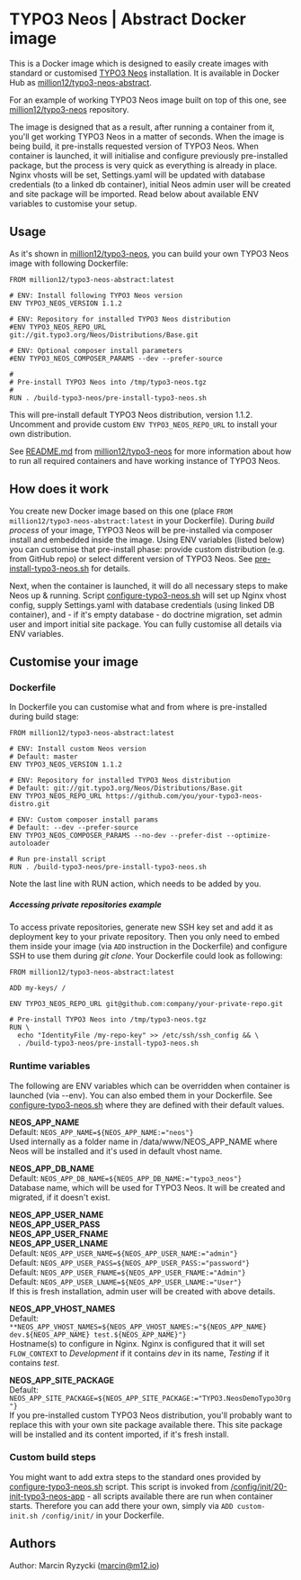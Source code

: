 # TYPO3 Neos | Abstract Docker image

This is a Docker image which is designed to easily create images with standard or customised [TYPO3 Neos](http://neos.typo3.org/) installation. It is available in Docker Hub as [million12/typo3-neos-abstract](https://registry.hub.docker.com/u/million12/typo3-neos-abstract).

For an example of working TYPO3 Neos image built on top of this one, see [million12/typo3-neos](https://registry.hub.docker.com/u/million12/typo3-neos) repository.

The image is designed that as a result, after running a container from it, you'll get working TYPO3 Neos in a matter of seconds. When the image is being build, it pre-installs requested version of TYPO3 Neos. When container is launched, it will initialise and configure previously pre-installed package, but the process is very quick as everything is already in place. Nginx vhosts will be set, Settings.yaml will be updated with database credentials (to a linked db container), initial Neos admin user will be created and site package will be imported. Read below about available ENV variables to customise your setup.

## Usage

As it's shown in [million12/typo3-neos](https://github.com/million12/docker-typo3-neos), you can build your own TYPO3 Neos image with following Dockerfile:

```
FROM million12/typo3-neos-abstract:latest

# ENV: Install following TYPO3 Neos version
ENV TYPO3_NEOS_VERSION 1.1.2

# ENV: Repository for installed TYPO3 Neos distribution 
#ENV TYPO3_NEOS_REPO_URL git://git.typo3.org/Neos/Distributions/Base.git

# ENV: Optional composer install parameters
#ENV TYPO3_NEOS_COMPOSER_PARAMS --dev --prefer-source

#
# Pre-install TYPO3 Neos into /tmp/typo3-neos.tgz
#
RUN . /build-typo3-neos/pre-install-typo3-neos.sh
```

This will pre-install default TYPO3 Neos distribution, version 1.1.2. Uncomment and provide custom `ENV TYPO3_NEOS_REPO_URL` to install your own distribution.

See [README.md](https://github.com/million12/docker-typo3-neos/README.md) from [million12/typo3-neos](https://github.com/million12/docker-typo3-neos) for more information about how to run all required containers and have working instance of TYPO3 Neos.


## How does it work

You create new Docker image based on this one (place `FROM million12/typo3-neos-abstract:latest` in your Dockerfile). During *build process* of your image, TYPO3 Neos will be pre-installed via composer install and embedded inside the image. Using ENV variables (listed below) you can customise that pre-install phase: provide custom distribution (e.g. from GitHub repo) or select different version of TYPO3 Neos. See [pre-install-typo3-neos.sh](container-files/build-typo3-neos/pre-install-typo3-neos.sh) for details. 

Next, when the container is launched, it will do all necessary steps to make Neos up & running. Script [configure-typo3-neos.sh](container-files/build-typo3-neos/configure-typo3-neos.sh) will set up Nginx vhost config, supply Settings.yaml with database credentials (using linked DB container), and - if it's empty database - do doctrine migration, set admin user and import initial site package. You can fully customise all details via ENV variables.  
 
## Customise your image

### Dockerfile

In Dockerfile you can customise what and from where is pre-installed during build stage:   
```
FROM million12/typo3-neos-abstract:latest

# ENV: Install custom Neos version
# Default: master
ENV TYPO3_NEOS_VERSION 1.1.2

# ENV: Repository for installed TYPO3 Neos distribution
# Default: git://git.typo3.org/Neos/Distributions/Base.git
ENV TYPO3_NEOS_REPO_URL https://github.com/you/your-typo3-neos-distro.git

# ENV: Custom composer install params
# Default: --dev --prefer-source
ENV TYPO3_NEOS_COMPOSER_PARAMS --no-dev --prefer-dist --optimize-autoloader

# Run pre-install script
RUN . /build-typo3-neos/pre-install-typo3-neos.sh
```

Note the last line with RUN action, which needs to be added by you.

##### Accessing private repositories example

To access private repositories, generate new SSH key set and add it as deployment key to your private repository. Then you only need to embed them inside your image (via `ADD` instruction in the Dockerfile) and configure SSH to use them during *git clone*. Your Dockerfile could look as following:
 
```
FROM million12/typo3-neos-abstract:latest

ADD my-keys/ /

ENV TYPO3_NEOS_REPO_URL git@github.com:company/your-private-repo.git

# Pre-install TYPO3 Neos into /tmp/typo3-neos.tgz
RUN \
  echo "IdentityFile /my-repo-key" >> /etc/ssh/ssh_config && \
  . /build-typo3-neos/pre-install-typo3-neos.sh
```

### Runtime variables

The following are ENV variables which can be overridden when container is launched (via --env). You can also embed them in your Dockerfile. See [configure-typo3-neos.sh](container-files/build-typo3-neos/configure-typo3-neos.sh) where they are defined with their default values. 

**NEOS_APP_NAME**  
Default: `NEOS_APP_NAME=${NEOS_APP_NAME:="neos"}`  
Used internally as a folder name in /data/www/NEOS_APP_NAME where Neos will be installed and it's used in default vhost name.

**NEOS_APP_DB_NAME**  
Default: `NEOS_APP_DB_NAME=${NEOS_APP_DB_NAME:="typo3_neos"}`  
Database name, which will be used for TYPO3 Neos. It will be created and migrated, if it doesn't exist.

**NEOS_APP_USER_NAME**  
**NEOS_APP_USER_PASS**  
**NEOS_APP_USER_FNAME**  
**NEOS_APP_USER_LNAME**  
Default: `NEOS_APP_USER_NAME=${NEOS_APP_USER_NAME:="admin"}`  
Default: `NEOS_APP_USER_PASS=${NEOS_APP_USER_PASS:="password"}`  
Default: `NEOS_APP_USER_FNAME=${NEOS_APP_USER_FNAME:="Admin"}`  
Default: `NEOS_APP_USER_LNAME=${NEOS_APP_USER_LNAME:="User"}`  
If this is fresh installation, admin user will be created with above details.

**NEOS_APP_VHOST_NAMES**  
Default: `**NEOS_APP_VHOST_NAMES=${NEOS_APP_VHOST_NAMES:="${NEOS_APP_NAME} dev.${NEOS_APP_NAME} test.${NEOS_APP_NAME}"}`  
Hostname(s) to configure in Nginx. Nginx is configured that it will set `FLOW_CONTEXT` to *Development* if it contains *dev* in its name, *Testing* if it contains *test*.

**NEOS_APP_SITE_PACKAGE**  
Default: `NEOS_APP_SITE_PACKAGE=${NEOS_APP_SITE_PACKAGE:="TYPO3.NeosDemoTypo3Org"}`  
If you pre-installed custom TYPO3 Neos distribution, you'll probably want to replace this with your own site package available there. This site package will be installed and its content imported, if it's fresh install.

### Custom build steps

You might want to add extra steps to the standard ones provided by [configure-typo3-neos.sh](container-files/build-typo3-neos/configure-typo3-neos.sh) script. This script is invoked from [/config/init/20-init-typo3-neos-app](config/init/20-init-typo3-neos-app) - all scripts available there are run when container starts. Therefore you can add there your own, simply via `ADD custom-init.sh /config/init/` in your Dockerfile.


## Authors

Author: Marcin Ryzycki (<marcin@m12.io>)  
